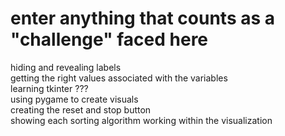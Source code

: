 # enter anything that counts as a "challenge" faced here

hiding and revealing labels  
getting the right values associated with the variables  
learning tkinter ???  
using pygame to create visuals  
creating the reset and stop button  
showing each sorting algorithm working within the visualization  
